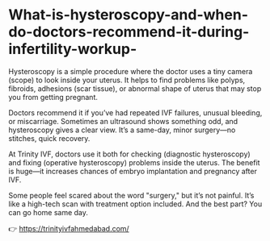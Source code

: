 # What-is-hysteroscopy-and-when-do-doctors-recommend-it-during-infertility-workup-

Hysteroscopy is a simple procedure where the doctor uses a tiny camera (scope) to look inside your uterus. It helps to find problems like polyps, fibroids, adhesions (scar tissue), or abnormal shape of uterus that may stop you from getting pregnant.

Doctors recommend it if you’ve had repeated IVF failures, unusual bleeding, or miscarriage. Sometimes an ultrasound shows something odd, and hysteroscopy gives a clear view. It’s a same-day, minor surgery—no stitches, quick recovery.

At Trinity IVF, doctors use it both for checking (diagnostic hysteroscopy) and fixing (operative hysteroscopy) problems inside the uterus. The benefit is huge—it increases chances of embryo implantation and pregnancy after IVF.

Some people feel scared about the word "surgery," but it’s not painful. It’s like a high-tech scan with treatment option included. And the best part? You can go home same day.

👉 https://trinityivfahmedabad.com/
